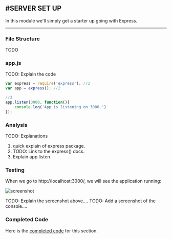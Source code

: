 #SERVER SET UP
---
In this module we'll simply get a starter up going with Express. 

<hr>

### File Structure
TODO

### app.js 
TODO: Explain the code
```js
var express = require('express'); //1
var app = express(); //2

//3
app.listen(3000, function(){
	console.log('App is listening on 3000.')
});
```

### Analysis
TODO: Explanations
1. quick explain of express package.
2. TODO: Link to the express() docs.
3. Explain app.listen

### Testing
When we go to http://localhost:3000/, we will see the application running:

![screenshot](assets/02-server-running-dom)

TODO: Explain the screenshot above....
TODO: Add a screenshot of the console....


### Completed Code
Here is the [completed code](https://github.com/ElevenfiftyAcademy/JavaScript-201-WorkoutlogApp/tree/module-2-serversetup/server) for this section.